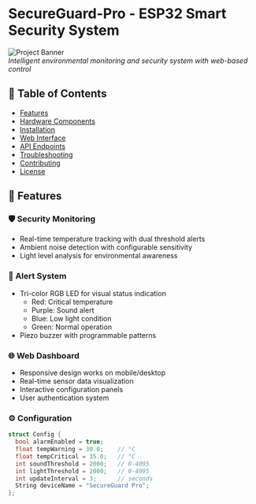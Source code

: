 # SecureGuard-Pro - ESP32 Smart Security System

![Project Banner](https://via.placeholder.com/800x300?text=SecureGuard-Pro+Banner)  
*Intelligent environmental monitoring and security system with web-based control*

## 📌 Table of Contents
- [Features](#-features)
- [Hardware Components](#-hardware-components)
- [Installation](#-installation)
- [Web Interface](#-web-interface)
- [API Endpoints](#-api-endpoints)
- [Troubleshooting](#-troubleshooting)
- [Contributing](#-contributing)
- [License](#-license)

## 🌟 Features

### 🛡️ Security Monitoring
- Real-time temperature tracking with dual threshold alerts
- Ambient noise detection with configurable sensitivity
- Light level analysis for environmental awareness

### 🚨 Alert System
- Tri-color RGB LED for visual status indication
  - Red: Critical temperature
  - Purple: Sound alert
  - Blue: Low light condition
  - Green: Normal operation
- Piezo buzzer with programmable patterns

### 🌐 Web Dashboard
- Responsive design works on mobile/desktop
- Real-time sensor data visualization
- Interactive configuration panels
- User authentication system

### ⚙️ Configuration
```cpp
struct Config {
  bool alarmEnabled = true;
  float tempWarning = 30.0;    // °C
  float tempCritical = 35.0;   // °C
  int soundThreshold = 2000;   // 0-4095
  int lightThreshold = 2000;   // 0-4095
  int updateInterval = 3;      // seconds
  String deviceName = "SecureGuard Pro";
};
